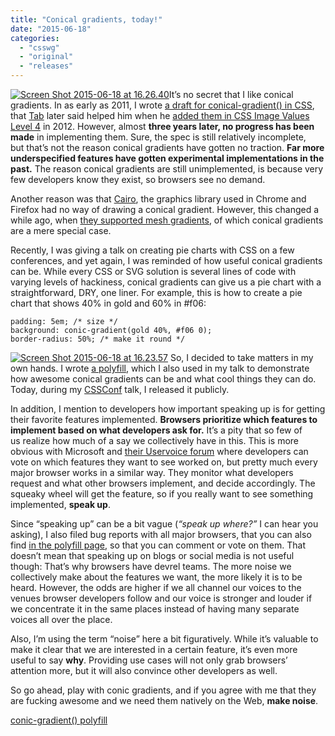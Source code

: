 ```yaml
---
title: "Conical gradients, today!"
date: "2015-06-18"
categories: 
  - "csswg"
  - "original"
  - "releases"
---
```


[![Screen Shot 2015-06-18 at 16.26.40](http://lea.verou.me/wp-content/uploads/2015/06/Screen-Shot-2015-06-18-at-16.26.40-.png)](http://lea.verou.me/wp-content/uploads/2015/06/Screen-Shot-2015-06-18-at-16.26.40-.png)It’s no secret that I like conical gradients. In as early as 2011, I wrote [a draft for conical-gradient() in CSS](http://lea.verou.me/specs/conical-gradient/), that [Tab](http://www.xanthir.com/blog/) later said helped him when he [added them in CSS Image Values Level 4](http://www.w3.org/TR/css4-images/#conic-gradients) in 2012. However, almost **three years later, no progress has been made** in implementing them. Sure, the spec is still relatively incomplete, but that’s not the reason conical gradients have gotten no traction. **Far more underspecified features have gotten experimental implementations in the past.** The reason conical gradients are still unimplemented, is because very few developers know they exist, so browsers see no demand.

Another reason was that [Cairo](http://cairographics.org/), the graphics library used in Chrome and Firefox had no way of drawing a conical gradient. However, this changed a while ago, when [they supported mesh gradients](http://libregraphicsworld.org/blog/entry/mesh-gradients-in-cairo-now-official), of which conical gradients are a mere special case.

Recently, I was giving a talk on creating pie charts with CSS on a few conferences, and yet again, I was reminded of how useful conical gradients can be. While every CSS or SVG solution is several lines of code with varying levels of hackiness, conical gradients can give us a pie chart with a straightforward, DRY, one liner. For example, this is how to create a pie chart that shows 40% in gold and 60% in #f06:

```
padding: 5em; /* size */
background: conic-gradient(gold 40%, #f06 0);
border-radius: 50%; /* make it round */
```

[![Screen Shot 2015-06-18 at 16.23.57](http://lea.verou.me/wp-content/uploads/2015/06/Screen-Shot-2015-06-18-at-16.23.57-.png)](http://lea.verou.me/wp-content/uploads/2015/06/Screen-Shot-2015-06-18-at-16.23.57-.png) So, I decided to take matters in my own hands. I wrote [a polyfill](http://leaverou.github.io/conic-gradient/), which I also used in my talk to demonstrate how awesome conical gradients can be and what cool things they can do. Today, during my [CSSConf](http://cssconf.com) talk, I released it publicly.

In addition, I mention to developers how important speaking up is for getting their favorite features implemented. **Browsers prioritize which features to implement based on what developers ask for.** It’s a pity that so few of us realize how much of a say we collectively have in this. This is more obvious with Microsoft and [their Uservoice forum](https://wpdev.uservoice.com/forums/257854-microsoft-edge-developer) where developers can vote on which features they want to see worked on, but pretty much every major browser works in a similar way. They monitor what developers request and what other browsers implement, and decide accordingly. The squeaky wheel will get the feature, so if you really want to see something implemented, **speak up**.

Since “speaking up” can be a bit vague (_“speak up where?”_ I can hear you asking), I also filed bug reports with all major browsers, that you can also find [in the polyfill page](http://leaverou.github.io/conic-gradient/#ask), so that you can comment or vote on them. That doesn’t mean that speaking up on blogs or social media is not useful though: That’s why browsers have devrel teams. The more noise we collectively make about the features we want, the more likely it is to be heard. However, the odds are higher if we all channel our voices to the venues browser developers follow and our voice is stronger and louder if we concentrate it in the same places instead of having many separate voices all over the place.

Also, I’m using the term “noise” here a bit figuratively. While it’s valuable to make it clear that we are interested in a certain feature, it’s even more useful to say **why**. Providing use cases will not only grab browsers’ attention more, but it will also convince other developers as well.

So go ahead, play with conic gradients, and if you agree with me that they are fucking awesome and we need them natively on the Web, **make noise**.

[conic-gradient() polyfill](http://leaverou.github.io/conic-gradient/)
